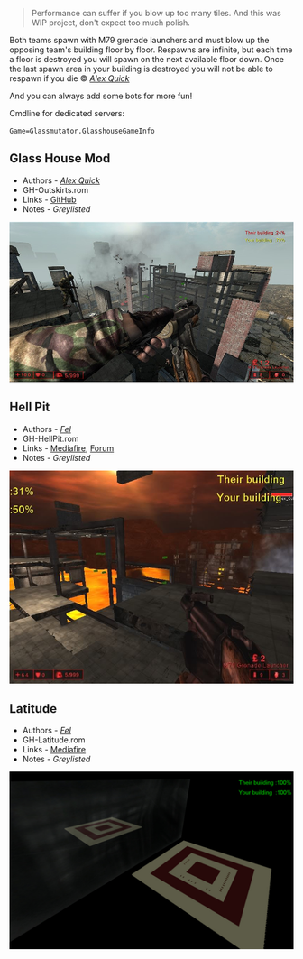 
> Performance can suffer if you blow up too many tiles. And this was WIP project, don't expect too much polish.

Both teams spawn with M79 grenade launchers and must blow up the opposing team's building floor by floor. Respawns are infinite, but each time a floor is destroyed you will spawn on the next available floor down. Once the last spawn area in your building is destroyed you will not be able to respawn if you die © [*Alex Quick*](./Links.md#KF_Alex)

And you can always add some bots for more fun!

Cmdline for dedicated servers:

```clike
Game=Glassmutator.GlasshouseGameInfo
```

## Glass House Mod

* Authors - [*Alex Quick*](./Links.md#KF_Alex)
* GH-Outskirts.rom
* Links - [GitHub](<https://github.com/InsultingPros/Glassmutator/releases/tag/1.0.1>)
* Notes - *Greylisted*

![IMG](./images/gh_Outskirts.jpeg ':size=300')

## Hell Pit

* Authors - [*Fel*](./Links.md#Fel)
* GH-HellPit.rom
* Links - [Mediafire](<https://www.mediafire.com/file/7jddsmv7t11g6c1/GH-HellPit.zip/file>), [Forum](<https://forums.tripwireinteractive.com/index.php?threads/gh-hell-pit.79717/>)
* Notes - *Greylisted*

![IMG](./images/gh_HellPit.jpeg ':size=300')

## Latitude

* Authors - [*Fel*](./Links.md#Fel)
* GH-Latitude.rom
* Links - [Mediafire](<https://www.mediafire.com/file/prf951dcnkml6bi/GH-Latitude.zip/file>)
* Notes - *Greylisted*

![IMG](./images/gh_Latitude.jpeg ':size=300')
